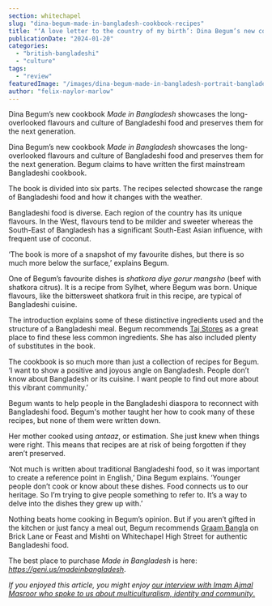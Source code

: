 ```yaml
---
section: whitechapel
slug: "dina-begum-made-in-bangladesh-cookbook-recipes"
title: "‘A love letter to the country of my birth’: Dina Begum’s new cookbook celebrates Bangladeshi cooking"
publicationDate: "2024-01-20"
categories: 
  - "british-bangladeshi"
  - "culture"
tags: 
  - "review"
featuredImage: "/images/dina-begum-made-in-bangladesh-portrait-bangladeshi-cookbook-habibul-haque.jpg"
author: "felix-naylor-marlow"
---
```


Dina Begum’s new cookbook _Made in Bangladesh_ showcases the long-overlooked flavours and culture of Bangladeshi food and preserves them for the next generation.

Dina Begum’s new cookbook _Made in Bangladesh_ showcases the long-overlooked flavours and culture of Bangladeshi food and preserves them for the next generation. Begum claims to have written the first mainstream Bangladeshi cookbook.

The book is divided into six parts. The recipes selected showcase the range of Bangladeshi food and how it changes with the weather. 

Bangladeshi food is diverse. Each region of the country has its unique flavours. In the West, flavours tend to be milder and sweeter whereas the South-East of Bangladesh has a significant South-East Asian influence, with frequent use of coconut.

‘The book is more of a snapshot of my favourite dishes, but there is so much more below the surface,’ explains Begum.

One of Begum’s favourite dishes is _shatkora diye gorur mangsho_ (beef with shatkora citrus). It is a recipe from Sylhet, where Begum was born. Unique flavours, like the bittersweet shatkora fruit in this recipe, are typical of Bangladeshi cuisine. 

The introduction explains some of these distinctive ingredients used and the structure of a Bangladeshi meal. Begum recommends [Taj Stores](https://whitechapellondon.co.uk/taj-stores-brick-lane/) as a great place to find these less common ingredients. She has also included plenty of substitutes in the book.

The cookbook is so much more than just a collection of recipes for Begum. ‘I want to show a positive and joyous angle on Bangladesh. People don’t know about Bangladesh or its cuisine. I want people to find out more about this vibrant community.’ 

Begum wants to help people in the Bangladeshi diaspora to reconnect with Bangladeshi food. Begum's mother taught her how to cook many of these recipes, but none of them were written down. 

Her mother cooked using _antaaz_, or estimation. She just knew when things were right. This means that recipes are at risk of being forgotten if they aren’t preserved. 

‘Not much is written about traditional Bangladeshi food, so it was important to create a reference point in English,’ Dina Begum explains. ‘Younger people don’t cook or know about these dishes. Food connects us to our heritage. So I’m trying to give people something to refer to. It’s a way to delve into the dishes they grew up with.’ 

Nothing beats home cooking in Begum’s opinion. But if you aren’t gifted in the kitchen or just fancy a meal out, Begum recommends [Graam Bangla](https://whitechapellondon.co.uk/best-curry-house-restaurants-east-london/) on Brick Lane or Feast and Mishti on Whitechapel High Street for authentic Bangladeshi food.

The best place to purchase _Made in Bangladesh_ is here: _https://geni.us/madeinbangladesh_.

_If you enjoyed this article, you might enjoy_ [_our interview with Imam Ajmal Masroor who spoke to us about multiculturalism, identity and community_.](https://whitechapellondon.co.uk/imam-ajmal-masroor-british-bangladeshi-muslim-community-identity-israel-gaza/)
